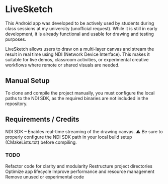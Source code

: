 # LiveSketch

This Android app was developed to be actively used by students during class sessions at my university (unofficial request). While it is still in early development, it is already functional and usable for drawing and testing purposes.

LiveSketch allows users to draw on a multi-layer canvas and stream the result in real time using NDI (Network Device Interface). This makes it suitable for live demos, classroom activities, or experimental creative workflows where remote or shared visuals are needed.
## Manual Setup
To clone and compile the project manually, you must configure the local paths to the NDI SDK, as the required binaries are not included in the repository.

## Requirements / Credits
NDI SDK – Enables real-time streaming of the drawing canvas.
⚠️ Be sure to properly configure the NDI SDK path in your local build setup (CMakeLists.txt) before compiling.


### TODO
Refactor code for clarity and modularity
Restructure project directories
Optimize app lifecycle
Improve performance and resource management
Remove unused or experimental code

